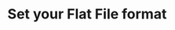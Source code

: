 ---
title: "Set your Flat File format"
name: "sourcemeta_flatfile"
key: "flatfile_format"
description: "xml csv"
user_friendly_description: "Stock2Shop can sync product data from files that have either a CSV or XML format."
default: ""
values: []
tags: [sourcemeta,flatfile,flat-file]
type: "meta"
process: "products"
headless: true
---